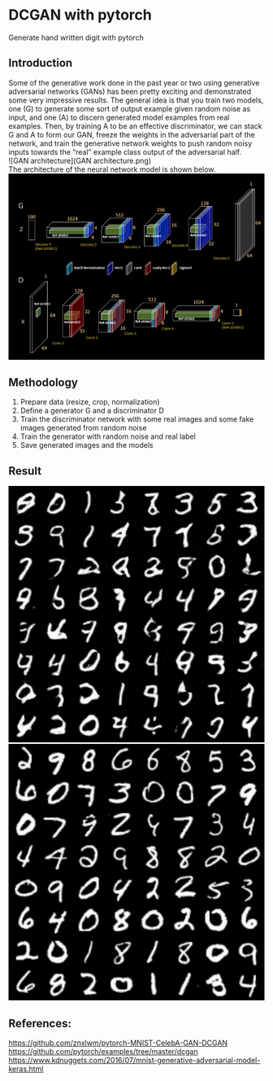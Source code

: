 # DCGAN with pytorch

Generate hand written digit with pytorch

## Introduction

Some of the generative work done in the past year or two using generative adversarial networks (GANs) has been pretty exciting and 
demonstrated some very impressive results.  The general idea is that you train two models, one (G) to generate some sort of output example 
given random noise as input, and one (A) to discern generated model examples from real examples.  Then, by training A to be an effective 
discriminator, we can stack G and A to form our GAN, freeze the weights in the adversarial part of the network, and train the generative network 
weights to push random noisy inputs towards the “real” example class output of the adversarial half. </br>
![GAN architecture](GAN architecture.png) </br>
The architecture of the neural network model is shown below. </br>
![DCGAN architecture](DCGAN.png) </br>


## Methodology

1. Prepare data (resize, crop, normalization)
2. Define a generator G and a discriminator D
3. Train the discriminator network with some real images and some fake images generated from random noise
4. Train the generator with random noise and real label
5. Save generated images and the models


## Result
![real images](/result/fake_samples_epoch_10.png) </br>
![fake images](/result/real_samples.png) </br> 


## References:
https://github.com/znxlwm/pytorch-MNIST-CelebA-GAN-DCGAN </br>
https://github.com/pytorch/examples/tree/master/dcgan </br>
https://www.kdnuggets.com/2016/07/mnist-generative-adversarial-model-keras.html </br>